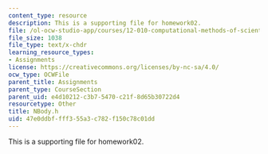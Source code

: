 ```yaml
---
content_type: resource
description: This is a supporting file for homework02.
file: /ol-ocw-studio-app/courses/12-010-computational-methods-of-scientific-programming-fall-2011/47e0ddbffff355a3c782f150c78c01dd_NBody.h
file_size: 1038
file_type: text/x-chdr
learning_resource_types:
- Assignments
license: https://creativecommons.org/licenses/by-nc-sa/4.0/
ocw_type: OCWFile
parent_title: Assignments
parent_type: CourseSection
parent_uid: e4d10212-c3b7-5470-c21f-8d65b30722d4
resourcetype: Other
title: NBody.h
uid: 47e0ddbf-fff3-55a3-c782-f150c78c01dd
---
```

This is a supporting file for homework02.